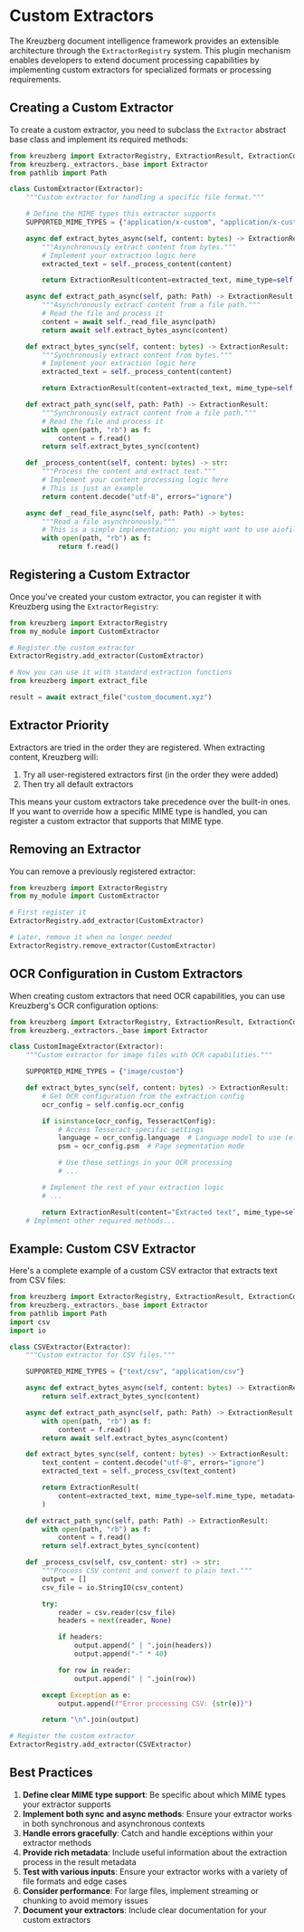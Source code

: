 # Custom Extractors

The Kreuzberg document intelligence framework provides an extensible architecture through the `ExtractorRegistry` system. This plugin mechanism enables developers to extend document processing capabilities by implementing custom extractors for specialized formats or processing requirements.

## Creating a Custom Extractor

To create a custom extractor, you need to subclass the `Extractor` abstract base class and implement its required methods:

```python
from kreuzberg import ExtractorRegistry, ExtractionResult, ExtractionConfig
from kreuzberg._extractors._base import Extractor
from pathlib import Path

class CustomExtractor(Extractor):
    """Custom extractor for handling a specific file format."""

    # Define the MIME types this extractor supports
    SUPPORTED_MIME_TYPES = {"application/x-custom", "application/x-custom-format"}

    async def extract_bytes_async(self, content: bytes) -> ExtractionResult:
        """Asynchronously extract content from bytes."""
        # Implement your extraction logic here
        extracted_text = self._process_content(content)

        return ExtractionResult(content=extracted_text, mime_type=self.mime_type, metadata={"extractor": "CustomExtractor"})

    async def extract_path_async(self, path: Path) -> ExtractionResult:
        """Asynchronously extract content from a file path."""
        # Read the file and process it
        content = await self._read_file_async(path)
        return await self.extract_bytes_async(content)

    def extract_bytes_sync(self, content: bytes) -> ExtractionResult:
        """Synchronously extract content from bytes."""
        # Implement your extraction logic here
        extracted_text = self._process_content(content)

        return ExtractionResult(content=extracted_text, mime_type=self.mime_type, metadata={"extractor": "CustomExtractor"})

    def extract_path_sync(self, path: Path) -> ExtractionResult:
        """Synchronously extract content from a file path."""
        # Read the file and process it
        with open(path, "rb") as f:
            content = f.read()
        return self.extract_bytes_sync(content)

    def _process_content(self, content: bytes) -> str:
        """Process the content and extract text."""
        # Implement your content processing logic here
        # This is just an example
        return content.decode("utf-8", errors="ignore")

    async def _read_file_async(self, path: Path) -> bytes:
        """Read a file asynchronously."""
        # This is a simple implementation; you might want to use aiofiles in practice
        with open(path, "rb") as f:
            return f.read()
```

## Registering a Custom Extractor

Once you've created your custom extractor, you can register it with Kreuzberg using the `ExtractorRegistry`:

```python
from kreuzberg import ExtractorRegistry
from my_module import CustomExtractor

# Register the custom extractor
ExtractorRegistry.add_extractor(CustomExtractor)

# Now you can use it with standard extraction functions
from kreuzberg import extract_file

result = await extract_file("custom_document.xyz")
```

## Extractor Priority

Extractors are tried in the order they are registered. When extracting content, Kreuzberg will:

1. Try all user-registered extractors first (in the order they were added)
1. Then try all default extractors

This means your custom extractors take precedence over the built-in ones. If you want to override how a specific MIME type is handled, you can register a custom extractor that supports that MIME type.

## Removing an Extractor

You can remove a previously registered extractor:

```python
from kreuzberg import ExtractorRegistry
from my_module import CustomExtractor

# First register it
ExtractorRegistry.add_extractor(CustomExtractor)

# Later, remove it when no longer needed
ExtractorRegistry.remove_extractor(CustomExtractor)
```

## OCR Configuration in Custom Extractors

When creating custom extractors that need OCR capabilities, you can use Kreuzberg's OCR configuration options:

```python
from kreuzberg import ExtractorRegistry, ExtractionResult, ExtractionConfig, TesseractConfig, PSMMode
from kreuzberg._extractors._base import Extractor

class CustomImageExtractor(Extractor):
    """Custom extractor for image files with OCR capabilities."""

    SUPPORTED_MIME_TYPES = {"image/custom"}

    def extract_bytes_sync(self, content: bytes) -> ExtractionResult:
        # Get OCR configuration from the extraction config
        ocr_config = self.config.ocr_config

        if isinstance(ocr_config, TesseractConfig):
            # Access Tesseract-specific settings
            language = ocr_config.language  # Language model to use (e.g., "eng", "deu")
            psm = ocr_config.psm  # Page segmentation mode

            # Use these settings in your OCR processing
            # ...

        # Implement the rest of your extraction logic
        # ...

        return ExtractionResult(content="Extracted text", mime_type=self.mime_type, metadata={"ocr_engine": "tesseract"})
    # Implement other required methods...
```

## Example: Custom CSV Extractor

Here's a complete example of a custom CSV extractor that extracts text from CSV files:

```python
from kreuzberg import ExtractorRegistry, ExtractionResult, ExtractionConfig
from kreuzberg._extractors._base import Extractor
from pathlib import Path
import csv
import io

class CSVExtractor(Extractor):
    """Custom extractor for CSV files."""

    SUPPORTED_MIME_TYPES = {"text/csv", "application/csv"}

    async def extract_bytes_async(self, content: bytes) -> ExtractionResult:
        return self.extract_bytes_sync(content)

    async def extract_path_async(self, path: Path) -> ExtractionResult:
        with open(path, "rb") as f:
            content = f.read()
        return await self.extract_bytes_async(content)

    def extract_bytes_sync(self, content: bytes) -> ExtractionResult:
        text_content = content.decode("utf-8", errors="ignore")
        extracted_text = self._process_csv(text_content)

        return ExtractionResult(
            content=extracted_text, mime_type=self.mime_type, metadata={"extractor": "CSVExtractor", "format": "csv"}
        )

    def extract_path_sync(self, path: Path) -> ExtractionResult:
        with open(path, "rb") as f:
            content = f.read()
        return self.extract_bytes_sync(content)

    def _process_csv(self, csv_content: str) -> str:
        """Process CSV content and convert to plain text."""
        output = []
        csv_file = io.StringIO(csv_content)

        try:
            reader = csv.reader(csv_file)
            headers = next(reader, None)

            if headers:
                output.append(" | ".join(headers))
                output.append("-" * 40)

            for row in reader:
                output.append(" | ".join(row))

        except Exception as e:
            output.append(f"Error processing CSV: {str(e)}")

        return "\n".join(output)

# Register the custom extractor
ExtractorRegistry.add_extractor(CSVExtractor)
```

## Best Practices

1. **Define clear MIME type support**: Be specific about which MIME types your extractor supports
1. **Implement both sync and async methods**: Ensure your extractor works in both synchronous and asynchronous contexts
1. **Handle errors gracefully**: Catch and handle exceptions within your extractor methods
1. **Provide rich metadata**: Include useful information about the extraction process in the result metadata
1. **Test with various inputs**: Ensure your extractor works with a variety of file formats and edge cases
1. **Consider performance**: For large files, implement streaming or chunking to avoid memory issues
1. **Document your extractors**: Include clear documentation for your custom extractors
